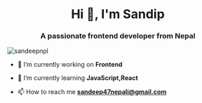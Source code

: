 
<h1 align="center">Hi 👋, I'm Sandip</h1>
<h3 align="center">A passionate frontend developer from Nepal</h3>
<p align="left"> <img src="https://komarev.com/ghpvc/?username=sandeepnpl&label=Profile%20views&color=0e75b6&style=flat" alt="sandeepnpl" /> </p>


- 🔭 I’m currently working on **Frontend**

- 🌱 I’m currently learning **JavaScript,React**

- 📫 How to reach me **sandeep47nepali@gmail.com**



